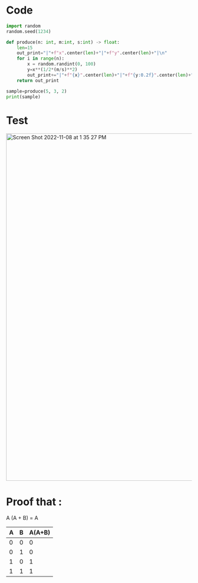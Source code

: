# Code
```.py
import random
random.seed(1234)

def produce(n: int, m:int, s:int) -> float:
    len=15
    out_print="|"+f"x".center(len)+"|"+f"y".center(len)+"|\n"
    for i in range(n):
        x = random.randint(0, 100)
        y=x**(1/2*(m/s)**2)
        out_print+="|"+f"{x}".center(len)+"|"+f"{y:0.2f}".center(len)+"|\n"
    return out_print

sample=produce(5, 3, 2)
print(sample)

```

# Test

<img width="942" alt="Screen Shot 2022-11-08 at 1 35 27 PM" src="https://user-images.githubusercontent.com/100017195/200476008-94f27cf9-2f3c-42c1-9c0d-d03504f3ab16.png">

# Proof that :
A (A + B) = A 

| A | B | A(A+B) |
|---|---|--------|
| 0 | 0 | 0      |
| 0 | 1 | 0      |
| 1 | 0 | 1      |
| 1 | 1 | 1      |
